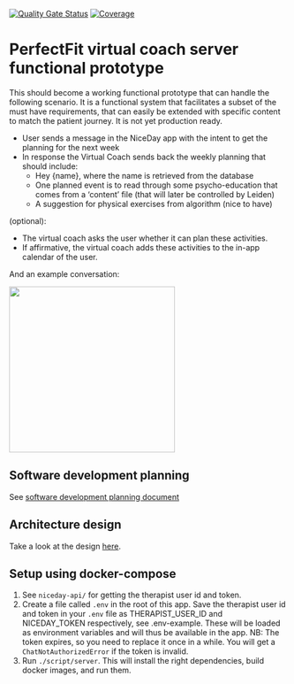 [![Quality Gate Status](https://sonarcloud.io/api/project_badges/measure?project=PerfectFit-project_virtual-coach-server&metric=alert_status)](https://sonarcloud.io/dashboard?id=PerfectFit-project_virtual-coach-server)
[![Coverage](https://sonarcloud.io/api/project_badges/measure?project=PerfectFit-project_virtual-coach-server&metric=coverage)](https://sonarcloud.io/dashboard?id=PerfectFit-project_virtual-coach-server)

# PerfectFit virtual coach server functional prototype
This should become a working functional prototype that can handle the following scenario. It is a functional system that facilitates a subset of the must have requirements, that can easily be extended with specific content to match the patient journey. It is not yet production ready.  

* User sends a message in the NiceDay app with the intent to get the planning for the next week 
* In response the Virtual Coach sends back the weekly planning that should include: 
  - Hey {name}, where the name is retrieved from the database 
  - One planned event is to read through some psycho-education that comes from a ‘content’ file (that will later be controlled by Leiden)
  - A suggestion for physical exercises from algorithm (nice to have)

(optional):
- The virtual coach asks the user whether it can plan these activities.
- If affirmative, the virtual coach adds these activities to the in-app calendar of the user.

And an example conversation:

<img src="https://user-images.githubusercontent.com/9945255/116060273-054fb080-a682-11eb-9fe4-d864305bf4d2.png" width="300" >

## Software development planning
See [software development planning document](https://nlesc.sharepoint.com/:w:/r/sites/team-flow/Shared%20Documents/PerfectFit/Perfect%20Fit%20-%20RFCs/PerfectFit-RFC-0007-software-development-planning.docx?d=w434661cbf10c458998e9e45ea6451ea4&csf=1&web=1&e=8cxoLW)

## Architecture design
Take a look at the design [here](docs/design.md).

## Setup using docker-compose
1. See `niceday-api/` for getting the therapist user id and token. 
2. Create a file called `.env` in the root of this app.
Save the therapist user id and token in your `.env` file as THERAPIST_USER_ID and NICEDAY_TOKEN respectively,
see .env-example. These will be loaded as environment variables and will thus be available in the app.
NB: The token expires, so you need to replace it once in a while. 
You will get a `ChatNotAuthorizedError` if the token is invalid.
3. Run `./script/server`. This will install the right dependencies, build docker images, and 
run them.
